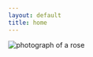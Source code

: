 ```yaml
---
layout: default
title: home
---
```


<img class="img-fluid" src="http://mayatideway.us-east-1.linodeobjects.com/flower.jpg" alt="photograph of a rose"/>
